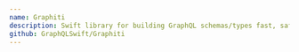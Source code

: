```yaml
---
name: Graphiti
description: Swift library for building GraphQL schemas/types fast, safely and easily.
github: GraphQLSwift/Graphiti
---
```

